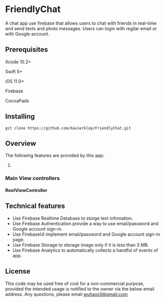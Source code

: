 # FriendlyChat
A chat app use firebase that allows users to chat with friends in real-time and send texts and photo messages. Users can login with regilar email or with Google account.
## Prerequisites
Xcode 10.2+

Swift 5+

iOS 11.0+

Firebase

CocoaPads
## Installing
`git clone https://github.com/Xavierklop/FriendlyChat.git`
## Overview
The following features are provided by this app:

 1. 
### Main View controllers
#### RootViewController
## Technical features
- Use Firebase Realtime Database to storge text infomation.
- Use Firebase Authentication provide a way to use email/password and Google account sign-in.
- Use FirebaseUI implement email/password and Google account sign-in page.
- Use Firebase Storage to storage image only if it is less than 3 MB.
- Use Firebase Analytics to automatically collects a handful of events of app.
## License
This code may be used free of cost for a non-commercial purpose, provided the intended usage is notified to the owner via the below email address.
Any questions, please email wuhaocll@gmail.com
